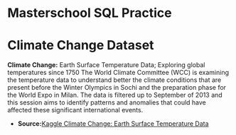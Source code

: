 # Masterschool SQL Practice
# Climate Change Dataset
**Climate Change:** Earth Surface Temperature Data; Exploring global temperatures since 1750
The World Climate Committee (WCC) is examining the temperature data to understand better the climate conditions that are present before the Winter Olympics in Sochi and the preparation phase for the World Expo in Milan. The data is filtered up to September of 2013 and this session aims to identify patterns and anomalies that could have affected these significant international events.

* **Source:**[Kaggle Climate Change: Earth Surface Temperature Data](https://www.kaggle.com/datasets/berkeleyearth/climate-change-earth-surface-temperature-data) 

